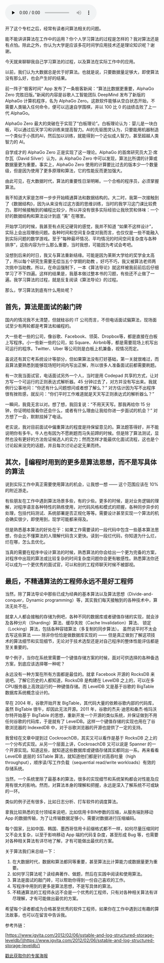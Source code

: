 <audio id="audio" title="09 | 每个工程师都应该了解的：大数据时代的算法" controls="" preload="none"><source id="mp3" src="https://static001.geekbang.org/resource/audio/8a/9a/8adfceda73f1bc89eb89cf30ad436b9a.mp3"></audio>

开了这个专栏之后，经常有读者问算法相关的问题。

> 
能不能讲讲算法在工作中的运用？你个人学习算法的过程是怎样的？我对算法还是有点怕。除此之外，你认为大学是应该多花时间学应用技术还是理论知识呢？谢谢。


今天就来聊聊我自己学习算法的过程，以及算法在实际工作中的应用。

以前，我们认为大数据总是优于好算法。也就是说，只要数据量足够大，即使算法没有那么好，也会产生好的结果。

前一阵子“极客时间” App 发布了一条极客新闻：“算法比数据更重要，AlphaGo Zero 完胜旧版。”新闻的内容是谷歌人工智能团队 DeepMind 发布了新版的 AlphaGo 计算机程序，名为 AlphaGo Zero。这款软件能够从空白状态开始，不需要人类输入任何命令，便可以迅速自学围棋，并以 100 比 0 的战绩击败了上一代 AlphaGo。

AlphaGo Zero 最大的突破在于实现了“白板理论”。白板理论认为：婴儿是一块白板，可以通过后天学习和训练来提高智力。AI的先驱图灵认为，只要能用机器制造一个类似于小孩的AI，然后加以训练，就能得到一个近似成人智力，甚至超越人类智力的 AI。

自学成才的 AlphaGo Zero 正是实现了这一理论。AlphaGo 的首席研究员大卫·席尔瓦（David Silver）认为，从 AlphaGo Zero 中可以发现，算法比所谓的计算或数据量更为重要。事实上，AlphaGo Zero 使用的计算要比过去的版本少一个数量级，但是因为使用了更多原理和算法，它的性能反而更加强大。

由此可见，在大数据时代，算法的重要性日渐明晰。一个合格的程序员，必须掌握算法。

我不知道大家是怎样一步步开始精通算法和数据结构的。大二时，我第一次接触到了《数据结构》，因为从来没有过这方面的思维训练，当时的我学习这门课比较费力。那时候接触到的编程比较少，所以并没有很多实际经验让我欣赏和体味：一个好的数据结构和算法设计到底 “美” 在哪里。

开始学习的时候，我甚至有点死记硬背的感觉，我并不知道 “如果不这样设计”，实际上会出现哪些问题。各种时间和空间复杂度对我而言，也仅仅是一些不能融入到实际问题的数学游戏。至于“每种最坏情况、平均情况的时间空间复杂度与各种排序”，这些内容为什么那么重要，当时我想，可能因为考试会考吧。

没想到后来的时日，我又与算法重新结缘。可能是因为莱斯大学给的奖学金太高了，所以每个研究生需要无偿当五个学期的助教 。好巧不巧，我又被算法老师两次挑中当助教。所以，在命运强制下，一本《算法导论》就这样被我前前后后仔细学习了不下四遍。这样的结果是，我基本做过整本书的习题，有些还不止做了一遍。我学习算法的过程，就是反复阅读《算法导论》的过程。

那么，学习算法到底有什么用处呢？

## 首先，算法是面试的敲门砖

国内的情况我不太清楚，但就硅谷的 IT 公司而言，不但电话面试偏算法，现场面试至少有两轮都是考算法和编程的。

大一些老一些的公司，像谷歌、Facebook、领英、Dropbox等，都是直接在白板上写程序。小一些新一些的公司，如 Square、Airbnb等，都是需要现场上机写出可运行的程序。Twitter、Uber 等公司则是白板上机兼备，视情况而定。

虽说还有其它考系统设计等部分，但如果算法没有打好基础，第一关就很难过，而且算法要熟悉到能够现场短时间内写出正解，所以很多人准备面试前都需要刷题。

有一次我当面试官，电话面试另外一个人，当时是用 Codepad 共享的方式，让对方写一个可运行的正则表达式解析器。45 分钟过去了，对方并没有写出来。我就例行公事地问：“你还有什么问题想问或者想了解么？” 对方估计因为写不出程序很有挫败感，就反问：“你们平时工作难道就是天天写正则表达式的解析器么？”

一瞬间，我竟无言以对。想了想，我回复说：“不用天天写。那我再给你 15 分钟，你证明给我看你还会什么，或者有什么理由让我给你进一步面试的机会？” 对方想了一会，默默挂掉了电话。

老实说，我对目前面试中偏重算法的程度是持保留意见的。算法题答得好，并不能说明你有多牛。牛人也有因为不愿刷题而马失前蹄的时候。但是除了算法测试，显然也没有更好的方法佐证候选人的实力；然而怎样才能最优化面试流程，这也是个讨论起来没完的话题，并且每次讨论必定无果而终。

## 其次，编程时用到的更多是算法思想，而不是写具体的算法

说到实际工作中真正需要使用算法的机会，让我想一想 —— 这个范围应该在 10% 的附近游走。

有些朋友在工作中遇到算法场景多些，有的少些。更多的时候，是对业务逻辑的理解，对程序语言各种特性的熟练使用，对代码风格和模式的把握，各种同步异步的处理，包括代码测试、系统部署是否正规化等等。需要设计甚至实现一个算法的机会确实很少，即使用到，现学可能都来得及。

但是熟悉基本算法的好处在于：如果工作需要读的一段代码中包含一些基本算法思想，你会比不懂算法的人理解代码含义更快。读到一段烂代码，你知道为什么烂，烂在哪，怎么去优化。

当真的需要在程序中设计算法的时候，熟悉算法的你会给出一个更为完备的方案，对程序中出现的算法或比较复杂的时间复杂度问题你会更有敏感性。熟悉算法你还可以成为一个更优秀的面试官，可以和别的工程师聊天时候不被鄙视。

## 最后，不精通算法的工程师永远不是好工程师

当然，除了算法导论中那些已成为经典的基本算法以及算法思想（Divide-and-conquer，Dynamic programming）等，其实我们每天接触到的各种技术中，算法无处不在。

就拿人人都会接触的存储为例吧，各种不同的数据库或者键值存储的实现，就会涉及各种分片（Sharding）算法、缓存失败（Cache Invalidation）算法、 锁定（Locking）算法，包括各种容错算法（多复制的同步算法）。 虽然说平时不太会去写这些算法 —— 除非你恰恰是做数据库实现的 —— 但是真正做到了解这项技术的算法细节和实现细节，无论对于技术选型还是对自己程序的整体性能评估都是至关重要的。

举个例子，当你在系统里需要一个键值存储方案的时候，面对可供选择的各种备选方案，到底应该选择哪一种呢？

永远没有一种方案在所有方面都是最佳的。就拿 Facebook 开源的 RocksDB 来说吧。了解它历史的人都知道，RocksDB 是构建在 LevelDB 之上的，可以在多 CPU服务器上高效运行的一种键值存储。而 LevelDB 又是基于谷歌的 BigTable 数据库系统概念设计的。

早在 2004 年，谷歌开始开发 BigTable，其代码大量的依赖谷歌内部的代码库，虽然 BigTable 很牛，却因此无法开源。2011 年，谷歌的杰夫·迪恩和桑杰·格玛沃尔特开始基于 BigTable 的思想，重新开发一个开源的类似系统，并保证做到不用任何谷歌的代码库，于是就有了 LevelDB。这样一个键值存储的实现也用在了谷歌浏览器的 IndexedDB 中，对于谷歌浏览器的开源也提供了一定的支持。

我曾经在文章中提到过 CockroachDB，其实又可以看作是基于 RocksDB 之上的一个分布式实现。从另一个层面上讲，CockroachDB 又可以说是 Spanner 的一个开源实现。知道这些，就知道这些数据库或键值存储其实都同出一系。再来看看 LevelDB 底层的 SSTable 算法，就知道他们都是针对高吞吐量（high throughput），顺序读/写工作负载（sequential read/write workloads）有效的存储系统。

当然，一个系统里除了最基本的算法，很多的实现细节和系统架构都会对性能及应用有很大的影响。然而，对算法本身的理解和把握，永远是深入了解系统不可或缺的一环。

类似的例子还有很多，比如日志分析、打车软件的调度算法。

拿我比较熟悉的支付领域来说吧，比如信用卡BIN参数的压缩，从服务端到移动 App 的数据传输，为了让传输数据足够小，需要对数据进行压缩编码。

每个国家，比如中国、韩国、墨西哥信用卡前缀格式都不一样，如何尽量压缩同时又不会太复杂，以至于影响移动 App 端的代码复杂度，甚至形成 Bug 等，也需要对各种相关算法有详尽地了解，才有可能做出最优的方案。

关于算法我们来总结一下：

1. 在大数据时代，数据和算法都同等重要，甚至算法比计算能力或数据量更为重要。
1. 如何学习算法呢？读经典著作、做题，然后在实践中阅读和使用算法。
1. 算法是面试的敲门砖，可以帮助你得到一份自己喜欢的工作。
1. 写程序中用到的更多是算法思想，不是写具体的算法。
1. 不精通算法的工程师永远不会是一个优秀的工程师，只有对各种相关算法有详尽理解，才有可能做出最优的方案。

希望每个读者都成为合格甚至优秀的软件工程师，如果你在工作中遇到过有趣的算法故事，也可以在留言中告诉我。

参考外链：

[https://www.igvita.com/2012/02/06/sstable-and-log-structured-storage-leveldb/](https://www.igvita.com/2012/02/06/sstable-and-log-structured-storage-leveldb/)



[戳此获取你的专属海报](https://time.geekbang.org/activity/sale-poster?utm_source=app&amp;utm_medium=zhuyun-article&amp;utm_campaign=zhuyun-saleposter&amp;utm_content=zhuyun0416)
